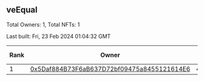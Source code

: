 ## veEqual

Total Owners: 1, Total NFTs: 1

Last built: Fri, 23 Feb 2024 01:04:32 GMT

| Rank | Owner | Voting Power | Influence | NFTs Id |
| --- | --- | --- | --- | --- |
  | 1 | [0x5Daf884B73F6aB637D72bf09475a8455121614E6](https://debank.com/profile/0x5Daf884B73F6aB637D72bf09475a8455121614E6?chain=ftm) | 42,442.029 | 2.38553% | 1 |